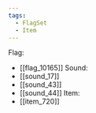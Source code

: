 ```yaml
---
tags:
  - FlagSet
  - Item
---
```

Flag:
- [[flag_10165]]
Sound:
- [[sound_17]]
- [[sound_43]]
- [[sound_44]]
Item:
- [[item_720]]
